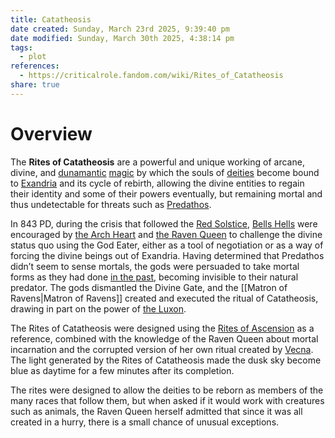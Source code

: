 ```yaml
---
title: Catatheosis
date created: Sunday, March 23rd 2025, 9:39:40 pm
date modified: Sunday, March 30th 2025, 4:38:14 pm
tags:
  - plot
references:
  - https://criticalrole.fandom.com/wiki/Rites_of_Catatheosis
share: true
---
```


# Overview

The **Rites of Catatheosis** are a powerful and unique working of arcane, divine, and [dunamantic]([[Dunamancy|Dunamancy]]) [magic](https://criticalrole.fandom.com/wiki/Magic "Magic") by which the souls of [deities](https://criticalrole.fandom.com/wiki/Deities "Deities") become bound to [Exandria](https://criticalrole.fandom.com/wiki/Exandria "Exandria") and its cycle of rebirth, allowing the divine entities to regain their identity and some of their powers eventually, but remaining mortal and thus undetectable for threats such as [Predathos](https://criticalrole.fandom.com/wiki/Predathos "Predathos").

In 843 PD, during the crisis that followed the [Red Solstice](https://criticalrole.fandom.com/wiki/Apogee_Solstice "Apogee Solstice"), [Bells Hells](https://criticalrole.fandom.com/wiki/Bells_Hells "Bells Hells") were encouraged by [the Arch Heart](https://criticalrole.fandom.com/wiki/The_Arch_Heart "The Arch Heart") and [the Raven Queen](https://criticalrole.fandom.com/wiki/The_Raven_Queen "The Raven Queen") to challenge the divine status quo using the God Eater, either as a tool of negotiation or as a way of forcing the divine beings out of Exandria. Having determined that Predathos didn’t seem to sense mortals, the gods were persuaded to take mortal forms as they had done [in the past](https://criticalrole.fandom.com/wiki/Downfall "Downfall"), becoming invisible to their natural predator. The gods dismantled the Divine Gate, and the [[Matron of Ravens|Matron of Ravens]] created and executed the ritual of Catatheosis, drawing in part on the power of [the Luxon](https://criticalrole.fandom.com/wiki/The_Luxon "The Luxon").

The Rites of Catatheosis were designed using the [Rites of Ascension](https://criticalrole.fandom.com/wiki/Ritual_of_Seeding "Ritual of Seeding") as a reference, combined with the knowledge of the Raven Queen about mortal incarnation and the corrupted version of her own ritual created by [Vecna](https://criticalrole.fandom.com/wiki/Vecna "Vecna"). The light generated by the Rites of Catatheosis made the dusk sky become blue as daytime for a few minutes after its completion.

The rites were designed to allow the deities to be reborn as members of the many races that follow them, but when asked if it would work with creatures such as animals, the Raven Queen herself admitted that since it was all created in a hurry, there is a small chance of unusual exceptions.

